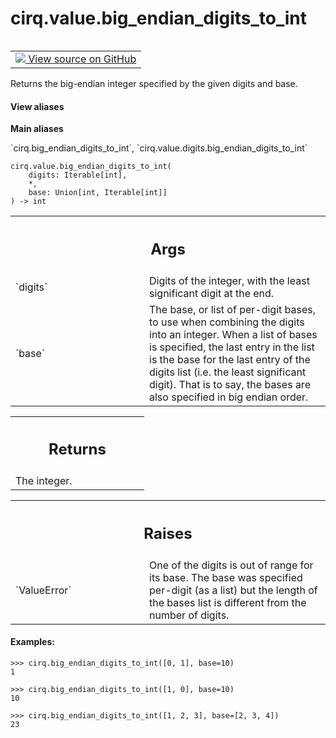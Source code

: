 <div itemscope itemtype="http://developers.google.com/ReferenceObject">
<meta itemprop="name" content="cirq.value.big_endian_digits_to_int" />
<meta itemprop="path" content="Stable" />
</div>

# cirq.value.big_endian_digits_to_int

<!-- Insert buttons and diff -->

<table class="tfo-notebook-buttons tfo-api" align="left">

<td>
  <a target="_blank" href="https://github.com/quantumlib/cirq/tree/master/cirq/value/digits.py">
    <img src="https://www.tensorflow.org/images/GitHub-Mark-32px.png" />
    View source on GitHub
  </a>
</td>
</table>



Returns the big-endian integer specified by the given digits and base.

<section class="expandable">
  <h4 class="showalways">View aliases</h4>
  <p>
<b>Main aliases</b>
<p>`cirq.big_endian_digits_to_int`, `cirq.value.digits.big_endian_digits_to_int`</p>
</p>
</section>

<pre class="devsite-click-to-copy prettyprint lang-py tfo-signature-link">
<code>cirq.value.big_endian_digits_to_int(
    digits: Iterable[int],
    *,
    base: Union[int, Iterable[int]]
) -> int
</code></pre>



<!-- Placeholder for "Used in" -->


<!-- Tabular view -->
 <table class="responsive fixed orange">
<colgroup><col width="214px"><col></colgroup>
<tr><th colspan="2"><h2 class="add-link">Args</h2></th></tr>

<tr>
<td>
`digits`
</td>
<td>
Digits of the integer, with the least significant digit at the
end.
</td>
</tr><tr>
<td>
`base`
</td>
<td>
The base, or list of per-digit bases, to use when combining the
digits into an integer. When a list of bases is specified, the last
entry in the list is the base for the last entry of the digits list
(i.e. the least significant digit). That is to say, the bases are
also specified in big endian order.
</td>
</tr>
</table>



<!-- Tabular view -->
 <table class="responsive fixed orange">
<colgroup><col width="214px"><col></colgroup>
<tr><th colspan="2"><h2 class="add-link">Returns</h2></th></tr>
<tr class="alt">
<td colspan="2">
The integer.
</td>
</tr>

</table>



<!-- Tabular view -->
 <table class="responsive fixed orange">
<colgroup><col width="214px"><col></colgroup>
<tr><th colspan="2"><h2 class="add-link">Raises</h2></th></tr>

<tr>
<td>
`ValueError`
</td>
<td>
One of the digits is out of range for its base.
The base was specified per-digit (as a list) but the length of the
bases list is different from the number of digits.
</td>
</tr>
</table>



#### Examples:


```
>>> cirq.big_endian_digits_to_int([0, 1], base=10)
1
```

```
>>> cirq.big_endian_digits_to_int([1, 0], base=10)
10
```

```
>>> cirq.big_endian_digits_to_int([1, 2, 3], base=[2, 3, 4])
23
```
